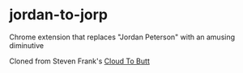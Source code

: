 # jordan-to-jorp
Chrome extension that replaces "Jordan Peterson" with an amusing diminutive

Cloned from Steven Frank's <a href="https://github.com/panicsteve/cloud-to-butt">Cloud To Butt</a>
